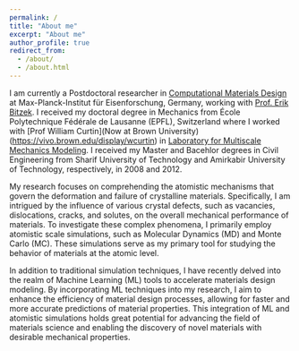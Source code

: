 ```yaml
---
permalink: /
title: "About me"
excerpt: "About me"
author_profile: true
redirect_from: 
  - /about/
  - /about.html
---
```


I am currently a Postdoctoral researcher in [Computational Materials Design](https://www.mpie.de/CM) at Max-Planck-Institut für Eisenforschung, Germany, working with [Prof. Erik Bitzek](https://www.mpie.de/person/113848/2281). I received my doctoral degree in Mechanics from École Polytechnique Fédérale de Lausanne (EPFL), Switzerland where I worked with [Prof William Curtin](Now at Brown University)(https://vivo.brown.edu/display/wcurtin) in [Laboratory for Multiscale Mechanics Modeling](https://lammm.epfl.ch/). I received my Master and Bacehlor degrees in Civil Engineering from Sharif University of Technology and Amirkabir University of Technology, respectively, in 2008 and 2012. 

My research focuses on comprehending the atomistic mechanisms that govern the deformation and failure of crystalline materials. Specifically, I am intrigued by the influence of various crystal defects, such as vacancies, dislocations, cracks, and solutes, on the overall mechanical performance of materials. To investigate these complex phenomena, I primarily employ atomistic scale simulations, such as Molecular Dynamics (MD) and Monte Carlo (MC). These simulations serve as my primary tool for studying the behavior of materials at the atomic level. 

In addition to traditional simulation techniques, I have recently delved into the realm of Machine Learning (ML) tools to accelerate materials design modeling. By incorporating ML techniques into my research, I aim to enhance the efficiency of material design processes, allowing for faster and more accurate predictions of material properties. This integration of ML and atomistic simulations holds great potential for advancing the field of materials science and enabling the discovery of novel materials with desirable mechanical properties.

<!-- [<img src="https://library.sfsu.edu/sites/default/files/google-scholar.png" alt="drawing" width="200"/>](https://scholar.google.ch/citations?user=ujjgd08AAAAJ&hl=en) -->
